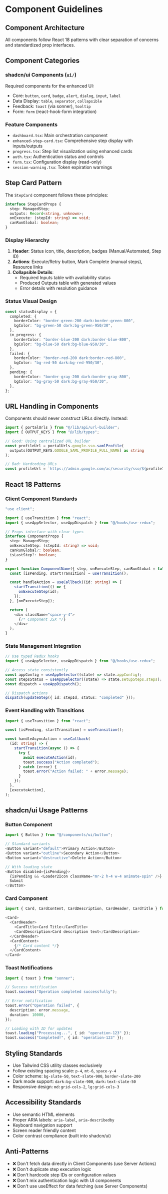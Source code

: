 # Component Guidelines

## Component Architecture

All components follow React 18 patterns with clear separation of concerns and standardized prop interfaces.

## Component Categories

### shadcn/ui Components (`ui/`)

Required components for the enhanced UI:
- Core: `button`, `card`, `badge`, `alert`, `dialog`, `input`, `label`
- Data Display: `table`, `separator`, `collapsible`
- Feedback: `toast` (via sonner), `tooltip`
- Form: `form` (react-hook-form integration)

### Feature Components

- `dashboard.tsx`: Main orchestration component
- `enhanced-step-card.tsx`: Comprehensive step display with inputs/outputs
- `progress.tsx`: Step list visualization using enhanced cards
- `auth.tsx`: Authentication status and controls
- `form.tsx`: Configuration display (read-only)
- `session-warning.tsx`: Token expiration warnings

## Step Card Pattern

The `StepCard` component follows these principles:

```typescript
interface StepCardProps {
  step: ManagedStep;
  outputs: Record<string, unknown>;
  onExecute: (stepId: string) => void;
  canRunGlobal: boolean;
}
```

### Display Hierarchy

1. **Header**: Status icon, title, description, badges (Manual/Automated, Step ID)
2. **Actions**: Execute/Retry button, Mark Complete (manual steps), Resource links
3. **Collapsible Details**:
   - Required Inputs table with availability status
   - Produced Outputs table with generated values
   - Error details with resolution guidance

### Status Visual Design

```typescript
const statusDisplay = {
  completed: {
    borderColor: "border-green-200 dark:border-green-800",
    bgColor: "bg-green-50 dark:bg-green-950/30",
  },
  in_progress: {
    borderColor: "border-blue-200 dark:border-blue-800",
    bgColor: "bg-blue-50 dark:bg-blue-950/30",
  },
  failed: {
    borderColor: "border-red-200 dark:border-red-800",
    bgColor: "bg-red-50 dark:bg-red-950/30",
  },
  pending: {
    borderColor: "border-gray-200 dark:border-gray-800",
    bgColor: "bg-gray-50 dark:bg-gray-950/30",
  },
};
```

## URL Handling in Components

Components should never construct URLs directly. Instead:

```typescript
import { portalUrls } from "@/lib/api/url-builder";
import { OUTPUT_KEYS } from "@/lib/types";

// Good: Using centralized URL builder
const profileUrl = portalUrls.google.sso.samlProfile(
  outputs[OUTPUT_KEYS.GOOGLE_SAML_PROFILE_FULL_NAME] as string
);

// Bad: Hardcoding URLs
const profileUrl = `https://admin.google.com/ac/security/sso/${profileId}`;
```

## React 18 Patterns

### Client Component Standards

```typescript
"use client";

import { useTransition } from "react";
import { useAppSelector, useAppDispatch } from "@/hooks/use-redux";

// Props interface with clear types
interface ComponentProps {
  step: ManagedStep;
  onExecuteStep: (stepId: string) => void;
  canRunGlobal?: boolean;
  isLastStep?: boolean;
}

export function ComponentName({ step, onExecuteStep, canRunGlobal = false }: ComponentProps) {
  const [isPending, startTransition] = useTransition();

  const handleAction = useCallback((id: string) => {
    startTransition(() => {
      onExecuteStep(id);
    });
  }, [onExecuteStep]);

  return (
    <div className="space-y-4">
      {/* Component JSX */}
    </div>
  );
}
```

### State Management Integration

```typescript
// Use typed Redux hooks
import { useAppSelector, useAppDispatch } from "@/hooks/use-redux";

// Access state consistently
const appConfig = useAppSelector((state) => state.appConfig);
const stepsStatus = useAppSelector((state) => state.setupSteps.steps);
const dispatch = useAppDispatch();

// Dispatch actions
dispatch(updateStep({ id: stepId, status: "completed" }));
```

### Event Handling with Transitions

```typescript
import { useTransition } from "react";

const [isPending, startTransition] = useTransition();

const handleAsyncAction = useCallback(
  (id: string) => {
    startTransition(async () => {
      try {
        await executeAction(id);
        toast.success("Action completed");
      } catch (error) {
        toast.error("Action failed: " + error.message);
      }
    });
  },
  [executeAction],
);
```

## shadcn/ui Usage Patterns

### Button Component

```typescript
import { Button } from "@/components/ui/button";

// Standard variants
<Button variant="default">Primary Action</Button>
<Button variant="outline">Secondary Action</Button>
<Button variant="destructive">Delete Action</Button>

// With loading state
<Button disabled={isPending}>
  {isPending && <Loader2Icon className="mr-2 h-4 w-4 animate-spin" />}
  Submit
</Button>
```

### Card Component

```typescript
import { Card, CardContent, CardDescription, CardHeader, CardTitle } from "@/components/ui/card";

<Card>
  <CardHeader>
    <CardTitle>Card Title</CardTitle>
    <CardDescription>Card description text</CardDescription>
  </CardHeader>
  <CardContent>
    {/* Card content */}
  </CardContent>
</Card>
```

### Toast Notifications

```typescript
import { toast } from "sonner";

// Success notification
toast.success("Operation completed successfully");

// Error notification
toast.error("Operation failed", {
  description: error.message,
  duration: 10000,
});

// Loading with ID for updates
toast.loading("Processing...", { id: "operation-123" });
toast.success("Completed!", { id: "operation-123" });
```

## Styling Standards

- Use Tailwind CSS utility classes exclusively
- Follow existing spacing scale: `p-4`, `mt-6`, `space-y-4`
- Color scheme: `bg-slate-50`, `text-slate-900`, `border-slate-200`
- Dark mode support: `dark:bg-slate-900`, `dark:text-slate-50`
- Responsive design: `md:grid-cols-2`, `lg:grid-cols-3`

## Accessibility Standards

- Use semantic HTML elements
- Proper ARIA labels: `aria-label`, `aria-describedby`
- Keyboard navigation support
- Screen reader friendly content
- Color contrast compliance (built into shadcn/ui)

## Anti-Patterns

- ❌ Don't fetch data directly in Client Components (use Server Actions)
- ❌ Don't duplicate step execution logic
- ❌ Don't hardcode step IDs or configuration values
- ❌ Don't mix authentication logic with UI components
- ❌ Don't use useEffect for data fetching (use Server Components)

